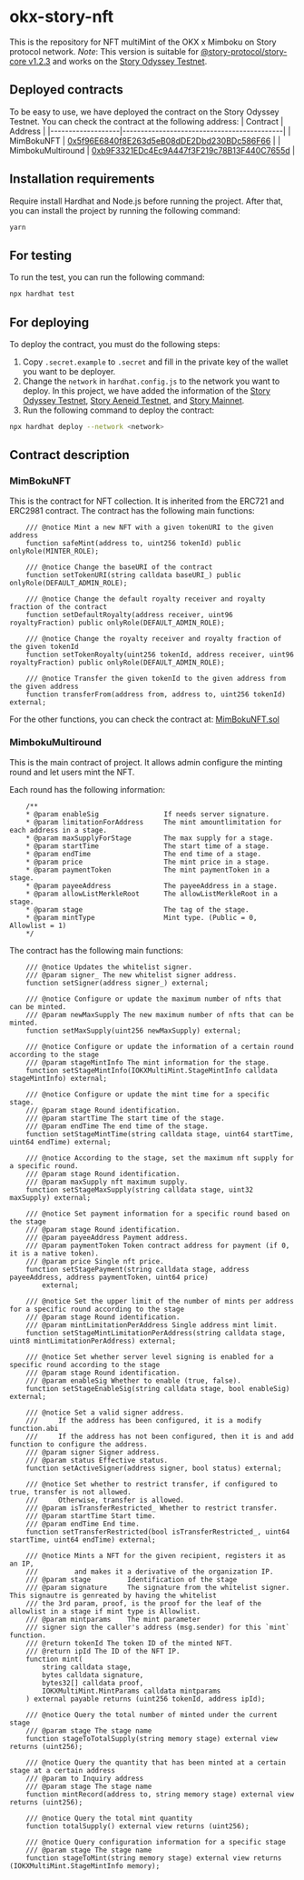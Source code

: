 # okx-story-nft

This is the repository for NFT multiMint of the OKX x Mimboku on Story protocol network.
_Note_: This version is suitable for [@story-protocol/story-core v1.2.3](https://github.com/storyprotocol/protocol-core-v1/commit/58f023cb4a5ee81617bc8a02a3d2087e125e5a36) and works on the [Story Odyssey Testnet](https://chainlist.org/chain/1516).

## Deployed contracts

To be easy to use, we have deployed the contract on the Story Odyssey Testnet. You can check the contract at the following address:
| Contract | Address |
|-------------------|--------------------------------------------|
| MimBokuNFT | [0x5f96E6840f8E263d5eB08dDE2Dbd230BDc586F66](https://odyssey.storyscan.xyz/token/0x5f96E6840f8E263d5eB08dDE2Dbd230BDc586F66) |
| MimbokuMultiround | [0xb9F3321EDc4Ec9A447f3F219c78B13F440C7655d](https://odyssey.storyscan.xyz/address/0xb9F3321EDc4Ec9A447f3F219c78B13F440C7655d) |

## Installation requirements

Require install Hardhat and Node.js before running the project. After that, you can install the project by running the following command:

```bash
yarn
```

## For testing

To run the test, you can run the following command:

```bash
npx hardhat test
```

## For deploying

To deploy the contract, you must do the following steps:

1. Copy `.secret.example` to `.secret` and fill in the private key of the wallet you want to be deployer.
2. Change the `network` in `hardhat.config.js` to the network you want to deploy. In this project, we have added the information of the [Story Odyssey Testnet](https://chainlist.org/chain/1516), [Story Aeneid Testnet](https://chainlist.org/chain/1315), and [Story Mainnet](https://chainlist.org/chain/1514).
3. Run the following command to deploy the contract:

```bash
npx hardhat deploy --network <network>
```

## Contract description

### MimBokuNFT

This is the contract for NFT collection. It is inherited from the ERC721 and ERC2981 contract. The contract has the following main functions:

```solidity
    /// @notice Mint a new NFT with a given tokenURI to the given address
    function safeMint(address to, uint256 tokenId) public onlyRole(MINTER_ROLE);

    /// @notice Change the baseURI of the contract
    function setTokenURI(string calldata baseURI_) public onlyRole(DEFAULT_ADMIN_ROLE);

    /// @notice Change the default royalty receiver and royalty fraction of the contract
    function setDefaultRoyalty(address receiver, uint96 royaltyFraction) public onlyRole(DEFAULT_ADMIN_ROLE);

    /// @notice Change the royalty receiver and royalty fraction of the given tokenId
    function setTokenRoyalty(uint256 tokenId, address receiver, uint96 royaltyFraction) public onlyRole(DEFAULT_ADMIN_ROLE);

    /// @notice Transfer the given tokenId to the given address from the given address
    function transferFrom(address from, address to, uint256 tokenId) external;
```

For the other functions, you can check the contract at: [MimBokuNFT.sol](contracts/MimBokuNFT.sol)

### MimbokuMultiround

This is the main contract of project. It allows admin configure the minting round and let users mint the NFT.

Each round has the following information:

```solidity
    /**
    * @param enableSig                If needs server signature.
    * @param limitationForAddress     The mint amountlimitation for each address in a stage.
    * @param maxSupplyForStage        The max supply for a stage.
    * @param startTime                The start time of a stage.
    * @param endTime                  The end time of a stage.
    * @param price                    The mint price in a stage.
    * @param paymentToken             The mint paymentToken in a stage.
    * @param payeeAddress             The payeeAddress in a stage.
    * @param allowListMerkleRoot      The allowListMerkleRoot in a stage.
    * @param stage                    The tag of the stage.
    * @param mintType                 Mint type. (Public = 0, Allowlist = 1)
    */
```

The contract has the following main functions:

```solidity
    /// @notice Updates the whitelist signer.
    /// @param signer_ The new whitelist signer address.
    function setSigner(address signer_) external;

    /// @notice Configure or update the maximum number of nfts that can be minted.
    /// @param newMaxSupply The new maximum number of nfts that can be minted.
    function setMaxSupply(uint256 newMaxSupply) external;

    /// @notice Configure or update the information of a certain round according to the stage
    /// @param stageMintInfo The mint information for the stage.
    function setStageMintInfo(IOKXMultiMint.StageMintInfo calldata stageMintInfo) external;

    /// @notice Configure or update the mint time for a specific stage.
    /// @param stage Round identification.
    /// @param startTime The start time of the stage.
    /// @param endTime The end time of the stage.
    function setStageMintTime(string calldata stage, uint64 startTime, uint64 endTime) external;

    /// @notice According to the stage, set the maximum nft supply for a specific round.
    /// @param stage Round identification.
    /// @param maxSupply nft maximum supply.
    function setStageMaxSupply(string calldata stage, uint32 maxSupply) external;

    /// @notice Set payment information for a specific round based on the stage
    /// @param stage Round identification.
    /// @param payeeAddress Payment address.
    /// @param paymentToken Token contract address for payment (if 0, it is a native token).
    /// @param price Single nft price.
    function setStagePayment(string calldata stage, address payeeAddress, address paymentToken, uint64 price)
        external;

    /// @notice Set the upper limit of the number of mints per address for a specific round according to the stage
    /// @param stage Round identification.
    /// @param mintLimitationPerAddress Single address mint limit.
    function setStageMintLimitationPerAddress(string calldata stage, uint8 mintLimitationPerAddress) external;

    /// @notice Set whether server level signing is enabled for a specific round according to the stage
    /// @param stage Round identification.
    /// @param enableSig Whether to enable (true, false).
    function setStageEnableSig(string calldata stage, bool enableSig) external;

    /// @notice Set a valid signer address.
    ///     If the address has been configured, it is a modify function.abi
    ///     If the address has not been configured, then it is and add function to configure the address.
    /// @param signer Signer address.
    /// @param status Effective status.
    function setActiveSigner(address signer, bool status) external;

    /// @notice Set whether to restrict transfer, if configured to true, transfer is not allowed.
    ///     Otherwise, transfer is allowed.
    /// @param isTransferRestricted_ Whether to restrict transfer.
    /// @param startTime Start time.
    /// @param endTime End time.
    function setTransferRestricted(bool isTransferRestricted_, uint64 startTime, uint64 endTime) external;

    /// @notice Mints a NFT for the given recipient, registers it as an IP,
    ///         and makes it a derivative of the organization IP.
    /// @param stage         Identification of the stage
    /// @param signature     The signature from the whitelist signer. This signautre is genreated by having the whitelist
    /// the 3rd param, proof, is the proof for the leaf of the allowlist in a stage if mint type is Allowlist.
    /// @param mintparams    The mint parameter
    /// signer sign the caller's address (msg.sender) for this `mint` function.
    /// @return tokenId The token ID of the minted NFT.
    /// @return ipId The ID of the NFT IP.
    function mint(
        string calldata stage,
        bytes calldata signature,
        bytes32[] calldata proof,
        IOKXMultiMint.MintParams calldata mintparams
    ) external payable returns (uint256 tokenId, address ipId);

    /// @notice Query the total number of minted under the current stage
    /// @param stage The stage name
    function stageToTotalSupply(string memory stage) external view returns (uint256);

    /// @notice Query the quantity that has been minted at a certain stage at a certain address
    /// @param to Inquiry address
    /// @param stage The stage name
    function mintRecord(address to, string memory stage) external view returns (uint256);

    /// @notice Query the total mint quantity
    function totalSupply() external view returns (uint256);

    /// @notice Query configuration information for a specific stage
    /// @param stage The stage name
    function stageToMint(string memory stage) external view returns (IOKXMultiMint.StageMintInfo memory);
```
